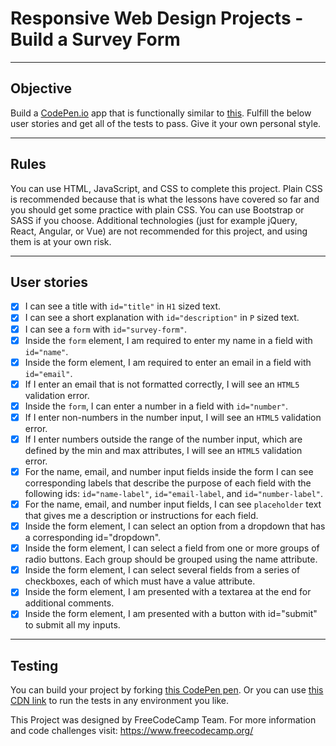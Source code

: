 # Responsive Web Design Projects - Build a Survey Form

----
## Objective
Build a [CodePen.io](https://codepen.io/) app that is functionally similar to
[this](https://codepen.io/freeCodeCamp/full/VPaoNP). Fulfill the below user
stories and get all of the tests to pass. Give it your own personal style.

----
## Rules
You can use HTML, JavaScript, and CSS to complete this project. Plain CSS is
recommended because that is what the lessons have covered so far and you should
get some practice with plain CSS. You can use Bootstrap or SASS if you choose.
Additional technologies (just for example jQuery, React, Angular, or Vue) are
not recommended for this project, and using them is at your own risk.

----
## User stories
- [x] I can see a title with ```id="title"``` in ```H1``` sized text.
- [x] I can see a short explanation with ```id="description"``` in ```P``` sized
 text.
- [x] I can see a ```form``` with ```id="survey-form"```.
- [x] Inside the ```form``` element, I am required to enter my name in a field
with ```id="name"```.
- [x] Inside the form element, I am required to enter an email in a field with
```id="email"```.
- [x] If I enter an email that is not formatted correctly, I will see an
```HTML5``` validation error.
- [x] Inside the ```form```, I can enter a number in a field with
```id="number"```.
- [x] If I enter non-numbers in the number input, I will see an ```HTML5```
validation error.
- [x] If I enter numbers outside the range of the number input, which are
defined by the min and max attributes, I will see an ```HTML5``` validation
error.
- [x] For the name, email, and number input fields inside the form I can see
corresponding labels that describe the purpose of each field with the following
ids: ```id="name-label"```, ```id="email-label```, and ```id="number-label"```.
- [x] For the name, email, and number input fields, I can see ```placeholder```
text that gives me a description or instructions for each field.
- [x] Inside the form element, I can select an option from a dropdown that has a
 corresponding id="dropdown".
- [x] Inside the form element, I can select a field from one or more groups of
radio buttons. Each group should be grouped using the name attribute.
- [x] Inside the form element, I can select several fields from a series of
checkboxes, each of which must have a value attribute.
- [x] Inside the form element, I am presented with a textarea at the end for
additional comments.
- [x] Inside the form element, I am presented with a button with id="submit" to
submit all my inputs.

----
## Testing
You can build your project by forking
[this CodePen pen](https://codepen.io/freeCodeCamp/pen/MJjpwO). Or you can use
[this CDN link](https://cdn.freecodecamp.org/testable-projects-fcc/v1/bundle.js.)
 to run the tests in any environment you like.

This Project was designed by FreeCodeCamp Team. For more information and code
challenges visit: https://www.freecodecamp.org/
